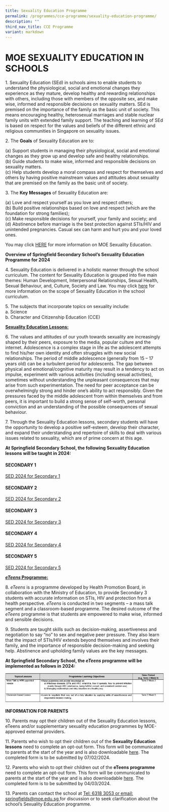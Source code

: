 ```yaml
---
title: Sexuality Education Programme
permalink: /programmes/cce-programme/sexuality-education-programme/
description: ""
third_nav_title: CCE Programme
variant: markdown
---
```

# **MOE SEXUALITY EDUCATION IN SCHOOLS**


1\. Sexuality Education (SEd) in schools aims to enable students to understand the physiological, social and emotional changes they experience as they mature, develop healthy and rewarding relationships with others, including those with members of the opposite sex, and make wise, informed and responsible decisions on sexuality matters. SEd is premised on the importance of the family as the basic unit of society. This means encouraging healthy, heterosexual marriages and stable nuclear family units with extended family support. The teaching and learning of SEd is based on respect for the values and beliefs of the different ethnic and religious communities in Singapore on sexuality issues.

  
2\. The **Goals** of Sexuality Education are to:

(a)	Support students in managing their physiological, social and emotional changes as they grow up and develop safe and healthy relationships. 
<br>(b)	Guide students to make wise, informed and responsible decisions on sexuality matters. 
<br>(c)	Help students develop a moral compass and respect for themselves and others by having positive mainstream values and attitudes about sexuality that are premised on the family as the basic unit of society. 



  
3\. The **Key Messages** of Sexuality Education are:

(a)	Love and respect yourself as you love and respect others;
<br>(b)	Build positive relationships based on love and respect (which are the foundation for strong families);
<br>(c)	Make responsible decisions for yourself, your family and society; and
<br>(d)	Abstinence before marriage is the best protection against STIs/HIV and unintended pregnancies. Casual sex can harm and hurt you and your loved ones.

  
You may click [HERE](https://go.gov.sg/moe-sexuality-education) for more information on MOE Sexuality Education.

  

 **Overview of Springfield Secondary School’s Sexuality Education Programme for 2024**

4\. Sexuality Education is delivered in a holistic manner through the school curriculum. The content for Sexuality Education is grouped into five main themes: Human Development, Interpersonal Relationships, Sexual Health, Sexual Behaviour, and, Culture, Society and Law. You may click [here](https://go.gov.sg/moe-sexuality-education-scope) for more information on the scope of Sexuality Education in the school curriculum.

  
5\. The subjects that incorporate topics on sexuality include:  
a.  Science  
b. Character and Citizenship Education (CCE)

  

**<u>Sexuality Education Lessons:</u>**

6\. The values and attitudes of our youth towards sexuality are increasingly shaped by their peers, exposure to the media, popular culture and the internet. Adolescence is a complex stage in life as the adolescent attempts to find his/her own identity and often struggles with new social relationships. The period of middle adolescence (generally from 15 – 17 years old) can be a turbulent period for adolescents. The gap between physical and emotional/cognitive maturity may result in a tendency to act on impulse, experiment with various activities (including sexual activities), sometimes without understanding the unpleasant consequences that may arise from such experimentation. The need for peer acceptance can be overwhelmingly strong and hinder one’s ability to act responsibly.  Given the pressures faced by the middle adolescent from within themselves and from peers, it is important to build a strong sense of self-worth, personal conviction and an understanding of the possible consequences of sexual behaviour. 

  
7\. Through the Sexuality Education lessons, secondary students will have the opportunity to develop a positive self-esteem, develop their character, and expand their understanding and repertoire of skills to deal with various issues related to sexuality, which are of prime concern at this age. 


**At Springfield Secondary School, the following Sexuality Education lessons will be taught in 2024:**


#### **SECONDARY 1**  
[SED 2024 for Secondary 1](/files/SEC_1_2024_SEXUALITY_EDUCATION_LESSONS.pdf)

#### **SECONDARY 2**&nbsp;
[SED 2024 for Secondary 2](/files/SEC_2_2024_SEXUALITY_EDUCATION_LESSONS.pdf)

#### **SECONDARY 3**&nbsp;
[SED 2024 for Secondary 3](/files/SEC_3_2024_SEXUALITY_EDUCATION_LESSONS.pdf)

#### **SECONDARY 4**&nbsp;
[SED 2024 for Secondary 4](/files/SEC_4_2024_SEXUALITY_EDUCATION_LESSONS.pdf)

#### **SECONDARY 5**&nbsp;
[SED 2024 for Secondary 5](/files/SEC_5_2024_SEXUALITY_EDUCATION_LESSONS.pdf)


<b><u><i>eTeens</i> Programme: </u></b>

8\. <i>eTeens</i> is a programme developed by Health Promotion Board, in collaboration with the Ministry of Education, to provide Secondary 3 students with accurate information on STIs, HIV and protection from a health perspective. <i>eTeens</i> is conducted in two segments – a mass talk segment and a classroom-based programme. The desired outcome of the <i>eTeens</i> programme is that students are empowered to make wise, informed and sensible decisions.

9\. Students are taught skills such as decision-making, assertiveness and negotiation to say “no” to sex and negative peer pressure. They also learn that the impact of STIs/HIV extends beyond themselves and involves their family, and the importance of responsible decision-making and seeking help. Abstinence and upholding family values are the key messages. 

**At Springfield Secondary School, the <i>eTeens</i> programme will be implemented as follows in 2024:**

![](/images/sexed1.png)

<b>INFORMATION FOR PARENTS</b>

10\. Parents may opt their children out of the Sexuality Education lessons, eTeens and/or supplementary sexuality education programmes by MOE-approved external providers. 

11\. Parents who wish to opt their children out of the <b>Sexuality Education lessons</b> need to complete an opt-out form. This form will be communicated to parents at the start of the year and is also downloadable [here](https://form.gov.sg/65aa02682f3ebe0011998918). The completed form is to be submitted by 07/02/2024. 

12\. Parents who wish to opt their children out of the <b>eTeens programme</b> need to complete an opt-out form. This form will be communicated to parents at the start of the year and is also downloadable [here](https://form.gov.sg/65aa08644bfb580012c95076).  The completed form is to be submitted by 04/03/2024.

13\. Parents can contact the school at <u>Tel: 6318 3053 or email: springfields@moe.edu.sg </u> for discussion or to seek clarification about the school’s Sexuality Education programme.